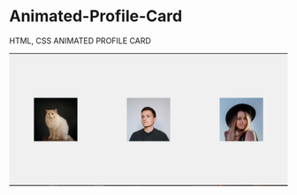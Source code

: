 # Animated-Profile-Card
HTML, CSS ANIMATED PROFILE CARD


![alt text](https://github.com/Tosifkankod/Animated-Profile-Card/blob/main/CARD.png?raw=true)
